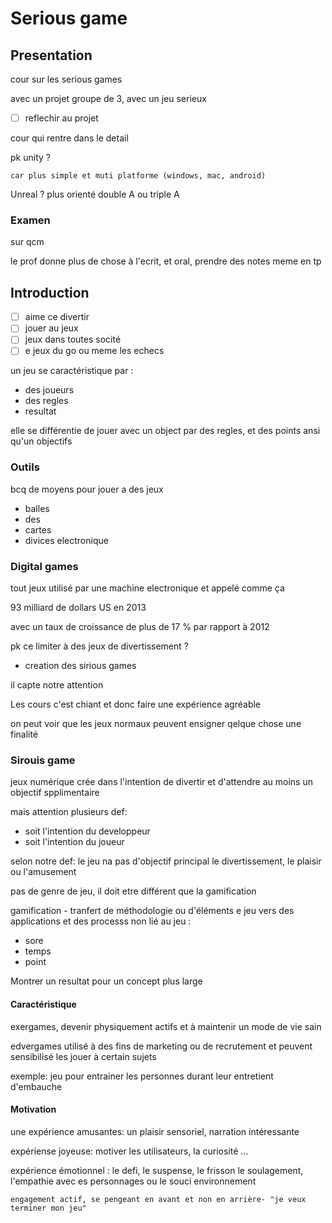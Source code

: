 # Serious game

## Presentation

cour sur les serious games

avec un projet groupe de 3, avec un jeu serieux

* [ ] reflechir au projet

cour qui rentre dans le detail

pk unity ?

    car plus simple et muti platforme (windows, mac, android)

Unreal ? plus orienté double A ou triple A

### Examen

sur qcm

le prof donne plus de chose à l'ecrit, et oral, prendre des notes meme en tp

## Introduction

* [ ] aime ce divertir
* [ ] jouer au jeux
* [ ] jeux dans toutes socité
* [ ] e jeux du go ou meme les echecs

un jeu se caractéristique par :

- des joueurs
- des regles
- resultat

elle se différentie de jouer avec un object par des regles, et des points ansi qu'un objectifs

### Outils

bcq de moyens pour jouer a des jeux

- balles
- des
- cartes
- divices electronique

### Digital games

tout jeux utilisé par une machine electronique et appelé comme ça

93 milliard de dollars US en 2013

avec un taux de croissance de plus de 17 % par rapport à 2012

pk ce limiter à des jeux de divertissement ?

- creation des sirious games

il capte notre attention

Les cours c'est chiant et donc faire une expérience agréable

on peut voir que les jeux normaux peuvent ensigner qelque chose une finalité

### Sirouis game

jeux numérique crée dans l'intention de divertir et d'attendre au moins un objectif spplimentaire

mais attention plusieurs def:

- soit l'intention du developpeur
- soit l'intention du joueur

selon notre def: le jeu na pas d'objectif principal le divertissement, le plaisir ou l'amusement

pas de genre de jeu, il doit etre différent que la gamification

gamification - tranfert de méthodologie ou d'éléments e jeu vers des applications et des processs non lié au jeu : 

- sore
- temps
- point

Montrer un resultat pour un concept plus large

#### Caractéristique

exergames, devenir physiquement actifs et à maintenir un mode de vie sain 

edvergames utilisé à des fins de marketing ou de recrutement et peuvent sensibilisé les jouer à certain sujets

exemple: jeu pour entrainer les personnes durant leur entretient d'embauche

#### Motivation

une expérience amusantes: un plaisir sensoriel, narration intéressante

expériense joyeuse: motiver les utilisateurs, la curiosité ...

expérience émotionnel : le defi, le suspense, le frisson le soulagement, l'empathie avec es personnages ou le souci environnement

    engagement actif, se pengeant en avant et non en arrière- "je veux terminer mon jeu"
